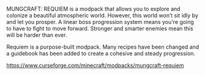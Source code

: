 MUNGCRAFT: REQUIEM is a modpack that allows you to explore and colonize a beautiful atmospheric world. However, this world won’t sit idly by and let you prosper.
A linear boss progression system means you're going to have to fight to move forward. Stronger and smarter enemies mean this will be harder than ever.

Requiem is a purpose-built modpack. Many recipes have been changed and a guidebook has been added to create a cohesive and steady progression.

https://www.curseforge.com/minecraft/modpacks/mungcraft-requiem
